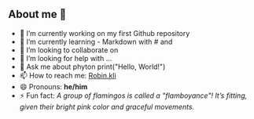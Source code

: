 ## About me 👋

- 🔭 I’m currently working on my first Github repository
- 🌱 I’m currently learning - Markdown with # and 
- 👯 I’m looking to collaborate on 
- 🤔 I’m looking for help with ...
- 💬 Ask me about phyton print("Hello, World!")
- 📫 How to reach me: [Robin.kli](https://www.instagram.com/robin.klih/?next=%2F)
- 😄 Pronouns: **he/him**
- ⚡ Fun fact: *A group of flamingos is called a "flamboyance"! It’s fitting, given their bright pink color and graceful movements.*


